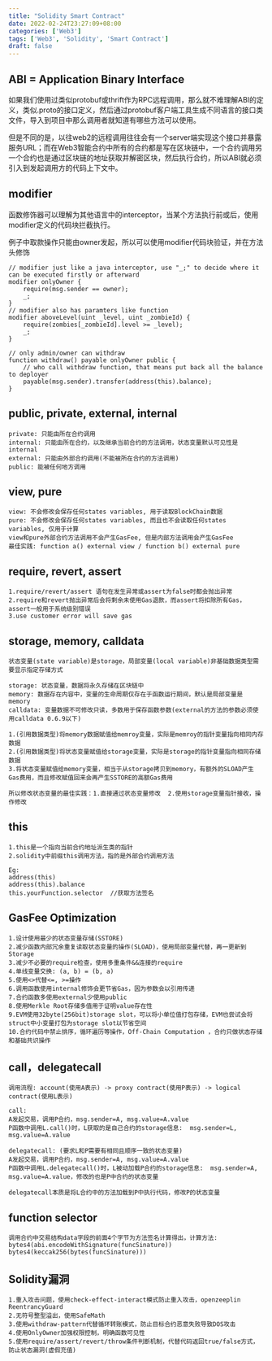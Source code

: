 ```yaml
---
title: "Solidity Smart Contract"
date: 2022-02-24T23:27:09+08:00
categories: ['Web3']
tags: ['Web3', 'Solidity', 'Smart Contract']
draft: false
---
```


## ABI = Application Binary Interface
如果我们使用过类似protobuf或thrift作为RPC远程调用，那么就不难理解ABI的定义，类似.proto的接口定义，然后通过protobuf客户端工具生成不同语言的接口类文件，导入到项目中那么调用者就知道有哪些方法可以使用。

但是不同的是，以往web2的远程调用往往会有一个server端实现这个接口并暴露服务URL；而在Web3智能合约中所有的合约都是写在区块链中，一个合约调用另一个合约也是通过区块链的地址获取并解密区块，然后执行合约，所以ABI就必须引入到发起调用方的代码上下文中。

## modifier
函数修饰器可以理解为其他语言中的interceptor，当某个方法执行前或后，使用modifier定义的代码块拦截执行。

例子中取款操作只能由owner发起，所以可以使用modifier代码块验证，并在方法头修饰
```
// modifier just like a java interceptor, use "_;" to decide where it can be executed firstly or afterward
modifier onlyOwner {
    require(msg.sender == owner);
    _;
}
// modifier also has paramters like function
modifier aboveLevel(uint _level, uint _zombieId) {
    require(zombies[_zombieId].level >= _level);
    _;
}

// only admin/owner can withdraw
function withdraw() payable onlyOwner public {
    // who call withdraw function, that means put back all the balance to deployer
    payable(msg.sender).transfer(address(this).balance);
}
```

## public, private, external, internal
```
private: 只能由所在合约调用
internal: 只能由所在合约，以及继承当前合约的方法调用，状态变量默认可见性是internal
external: 只能由外部合约调用(不能被所在合约的方法调用)
public: 能被任何地方调用
```
## view, pure
```
view: 不会修改会保存任何states variables, 用于读取BlockChain数据
pure: 不会修改会保存任何states variables, 而且也不会读取任何states variables, 仅用于计算
view和pure外部合约方法调用不会产生GasFee, 但是内部方法调用会产生GasFee
最佳实践: function a() external view / function b() external pure
```

## require, revert, assert
```
1.require/revert/assert 语句在发生异常或assert为false时都会抛出异常
2.require和revert抛出异常后会将剩余未使用Gas退款，而assert将扣除所有Gas，assert一般用于系统级别错误
3.use customer error will save gas
```

## storage, memory, calldata
```
状态变量(state variable)是storage，局部变量(local variable)非基础数据类型需要显示指定存储方式

storage: 状态变量，数据将永久存储在区块链中
memory: 数据存在内容中，变量的生命周期仅存在于函数运行期间，默认是局部变量是memory
calldata: 变量数据不可修改只读，多数用于保存函数参数(external的方法的参数必须使用calldata 0.6.9以下)

1.(引用数据类型)将memory数据赋值给memroy变量，实际是memroy的指针变量指向相同内存数据
2.(引用数据类型)将状态变量赋值给storage变量，实际是storage的指针变量指向相同存储数据
3.将状态变量赋值给memory变量，相当于从storage拷贝到memory，有额外的SLOAD产生Gas费用，而且修改赋值回来会再产生SSTORE的高额Gas费用

所以修改状态变量的最佳实践：1.直接通过状态变量修改  2.使用storage变量指针接收，操作修改
```

## this
```
1.this是一个指向当前合约地址派生类的指针
2.solidity中前缀this调用方法，指的是外部合约调用方法

Eg:
address(this)
address(this).balance
this.yourFunction.selector  //获取方法签名
```

## GasFee Optimization
```
1.设计使用最少的状态变量存储(SSTORE)
2.减少函数内部冗余重复读取状态变量的操作(SLOAD)，使用局部变量代替，再一更新到Storage
3.减少不必要的require检查，使用多重条件&&连接的require
4.单线变量交换: (a, b) = (b, a)
5.使用<>代替<=, >=操作
6.调用函数使用internal修饰会更节省Gas，因为参数会以引用传递
7.合约函数多使用external少使用public
8.使用Merkle Root存储多值用于证明value存在性
9.EVM使用32byte(256bit)storage slot，可以将小单位值打包存储，EVM也尝试会将struct中小变量打包为storage slot以节省空间
10.合约代码中禁止排序，循环遍历等操作，Off-Chain Computation ，合约只做状态存储和基础共识操作
```

## call，delegatecall
```
调用流程: account(使用A表示) -> proxy contract(使用P表示) -> logical contract(使用L表示)

call:
A发起交易，调用P合约，msg.sender=A, msg.value=A.value
P函数中调用L.call()时，L获取的是自己合约的storage信息:  msg.sender=L, msg.value=A.value

delegatecall: (要求L和P需要有相同且顺序一致的状态变量)
A发起交易，调用P合约，msg.sender=A, msg.value=A.value
P函数中调用L.delegatecall()时，L被动加载P合约的storage信息:  msg.sender=A, msg.value=A.value，修改的也是P中合约的状态变量

delegatecall本质是将L合约中的方法加载到P中执行代码，修改P的状态变量
```

## function selector
```
调用合约中交易结构data字段的前面4个字节为方法签名计算得出，计算方法:
bytes4(abi.encodeWithSignature(funcSinature))
bytes4(keccak256(bytes(funcSinature)))
```

## Solidity漏洞
```
1.重入攻击问题，使用check-effect-interact模式防止重入攻击，openzeeplin ReentrancyGuard
2.无符号整型溢出，使用SafeMath
3.使用withdraw-pattern代替循环转账模式，防止目标合约恶意失败导致DOS攻击
4.使用OnlyOwner加强权限控制，明确函数可见性
5.使用require/assert/revert/throw条件判断机制，代替代码返回true/false方式，防止状态漏洞(虚假充值)
```
